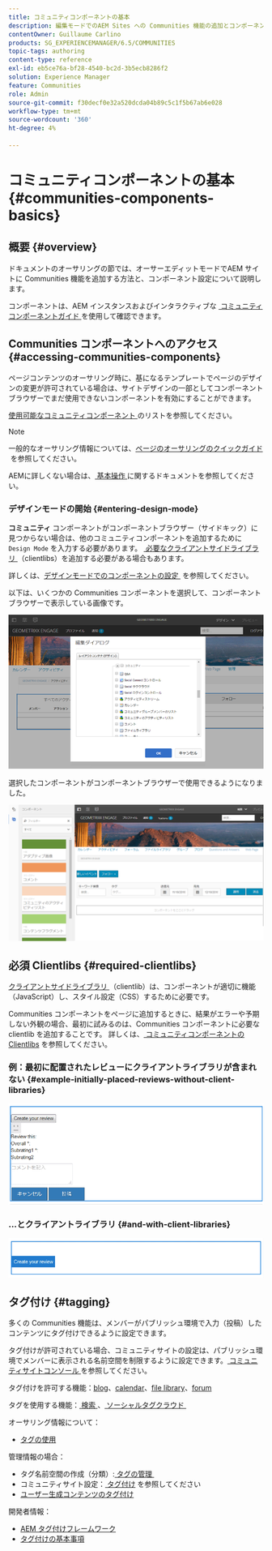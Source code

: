 ```yaml
---
title: コミュニティコンポーネントの基本
description: 編集モードでのAEM Sites への Communities 機能の追加とコンポーネントの設定
contentOwner: Guillaume Carlino
products: SG_EXPERIENCEMANAGER/6.5/COMMUNITIES
topic-tags: authoring
content-type: reference
exl-id: eb5ce76a-bf28-4540-bc2d-3b5ecb8286f2
solution: Experience Manager
feature: Communities
role: Admin
source-git-commit: f30decf0e32a520dcda04b89c5c1f5b67ab6e028
workflow-type: tm+mt
source-wordcount: '360'
ht-degree: 4%

---
```


# コミュニティコンポーネントの基本 {#communities-components-basics}

## 概要 {#overview}

ドキュメントのオーサリングの節では、オーサーエディットモードでAEM サイトに Communities 機能を追加する方法と、コンポーネント設定について説明します。

コンポーネントは、AEM インスタンスおよびインタラクティブな [&#x200B; コミュニティコンポーネントガイド &#x200B;](components-guide.md) を使用して確認できます。

## Communities コンポーネントへのアクセス {#accessing-communities-components}

ページコンテンツのオーサリング時に、基になるテンプレートでページのデザインの変更が許可されている場合は、サイトデザインの一部としてコンポーネントブラウザーでまだ使用できないコンポーネントを有効にすることができます。

[&#x200B; 使用可能なコミュニティコンポーネント &#x200B;](author-communities.md#available-communities-components) のリストを参照してください。

>[!NOTE]
>
>一般的なオーサリング情報については、[&#x200B; ページのオーサリングのクイックガイド &#x200B;](../../help/sites-authoring/qg-page-authoring.md) を参照してください。
>
>AEMに詳しくない場合は、[&#x200B; 基本操作 &#x200B;](../../help/sites-authoring/basic-handling.md) に関するドキュメントを参照してください。

### デザインモードの開始 {#entering-design-mode}

**コミュニティ** コンポーネントがコンポーネントブラウザー（サイドキック）に見つからない場合は、他のコミュニティコンポーネントを追加するために `Design Mode` を入力する必要があります。 [&#x200B; 必要なクライアントサイドライブラリ &#x200B;](#required-clientlibs) （clientlibs）を追加する必要がある場合もあります。

詳しくは、[&#x200B; デザインモードでのコンポーネントの設定 &#x200B;](../../help/sites-authoring/default-components-designmode.md) を参照してください。

以下は、いくつかの Communities コンポーネントを選択して、コンポーネントブラウザーで表示している画像です。

![&#x200B; コンポーネントデザイン &#x200B;](assets/component-design.png)

選択したコンポーネントがコンポーネントブラウザーで使用できるようになりました。

![component-design1](assets/component-design1.png)

## 必須 Clientlibs {#required-clientlibs}

[&#x200B; クライアントサイドライブラリ &#x200B;](../../help/sites-developing/clientlibs.md) （clientlib）は、コンポーネントが適切に機能（JavaScript）し、スタイル設定（CSS）するために必要です。

Communities コンポーネントをページに追加するときに、結果がエラーや予期しない外観の場合、最初に試みるのは、Communities コンポーネントに必要な clientlib を追加することです。 詳しくは、[&#x200B; コミュニティコンポーネントの Clientlibs](clientlibs.md) を参照してください。

### 例：最初に配置されたレビューにクライアントライブラリが含まれない {#example-initially-placed-reviews-without-client-libraries}

![clientlibs1](assets/clientlibs1.png)

### ...とクライアントライブラリ {#and-with-client-libraries}

![clientlibs2](assets/clientlibs2.png)

## タグ付け {#tagging}

多くの Communities 機能は、メンバーがパブリッシュ環境で入力（投稿）したコンテンツにタグ付けできるように設定できます。

タグ付けが許可されている場合、コミュニティサイトの設定は、パブリッシュ環境でメンバーに表示される名前空間を制限するように設定できます。 [&#x200B; コミュニティサイトコンソール &#x200B;](sites-console.md#tagging) を参照してください。

タグ付けを許可する機能：[blog](blog-feature.md)、[calendar](calendar.md)、[file library](file-library.md)、[forum](forum.md)

タグを使用する機能：[&#x200B; 検索 &#x200B;](search.md)、[&#x200B; ソーシャルタグクラウド &#x200B;](tagcloud.md)

オーサリング情報について：

* [タグの使用](../../help/sites-authoring/tags.md)

管理情報の場合：

* タグ名前空間の作成（分類）:[&#x200B; タグの管理 &#x200B;](../../help/sites-administering/tags.md)
* コミュニティサイト設定：[&#x200B; タグ付け &#x200B;](sites-console.md#tagging) を参照してください
* [ユーザー生成コンテンツのタグ付け](../../help/sites-authoring/tags.md)

開発者情報：

* [AEM タグ付けフレームワーク](../../help/sites-developing/framework.md)
* [タグ付けの基本事項](tag.md)
